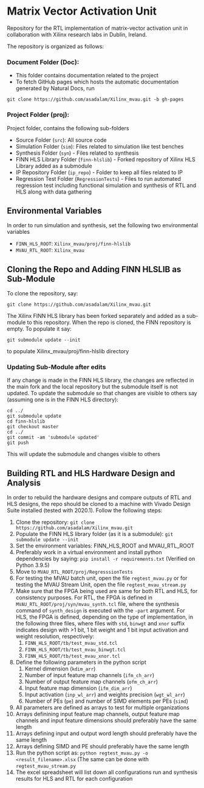 # Matrix Vector Activation Unit 

Repository for the RTL implementation of matrix-vector activation unit in collaboration with Xilinx research labs in Dublin, Ireland.

The repository is organized as follows:
### Document Folder (Doc):
  - This folder contains documentation related to the project
  - To fetch GitHub pages which hosts the automatic documentation generated by Natural Docs, run
  ```
  git clone https://github.com/asadalam/Xilinx_mvau.git -b gh-pages
  ```
### Project Folder (proj):
Project folder, contains the following sub-folders
  - Source Folder (`src`): All source code
  - Simulation Folder (`sim`): Files related to simulation like test benches
  - Synthesis Folder (`syn`) - Files related to synthesis
  - FINN HLS Library Folder (`finn-hlslib`) - Forked repository of Xilinx HLS Library added as a submodule
  - IP Repository Folder (`ip_repo`) - Folder to keep all files related to IP
  - Regression Test Folder (`RegressionTests`) - Files to run automated regression test including functional simulation and synthesis of RTL and HLS along with data gathering

## Environmental Variables
In order to run simulation and synthesis, set the following two environmental variables
  - `FINN_HLS_ROOT`: `Xilinx_mvau/proj/finn-hlslib`
  - `MVAU_RTL_ROOT`: `Xilinx_mvau`

## Cloning the Repo and Adding FINN HLSLIB as Sub-Module
To clone the repository, say:
```
git clone https://github.com/asadalam/Xilinx_mvau.git
```

The Xilinx FINN HLS library has been forked separately and added as a sub-module to this repository. When the repo is cloned, the FINN repository is empty. To populate it say:
```
git submodule update --init
```
to populate Xilinx_mvau/proj/finn-hlslib directory

### Updating Sub-Module after edits
If any change is made in the FINN HLS library, the changes are reflected in the main fork and the local repository but the submodule itself is not updated. To update the submodule so that changes are visible to others say (assuming one is in the FINN HLS directory):
```
cd ../
git submodule update
cd finn-hlslib
git checkout master
cd ../
git commit -am 'submodule updated'
git push
```
This will update the submodule and changes visible to others

## Building RTL and HLS Hardware Design and Analysis
In order to rebuild the hardware designs and compare outputs of RTL and HLS designs, the repo should be cloned to a machine with Vivado Design Suite installed (tested with 2020.1). Follow the following steps:
1. Clone the repository: `git clone https://github.com/asadalam/Xilinx_mvau.git`
2. Populate the FINN HLS library folder (as it is a submodule): `git submodule update --init`
3. Set the environment variables: FINN_HLS_ROOT and MVAU_RTL_ROOT
4. Preferably work in a virtual environment and install python dependencies by saying: `pip install -r requirements.txt` (Verified on Python 3.9.5)
5. Move to `MVAU_RTL_ROOT/proj/RegresssionTests`
6. For testing the MVAU batch unit, open the file `regtest_mvau.py` or for testing the MVAU Stream Unit, open the file `regtest_mvau_stream.py`
7. Make sure that the FPGA being used are same for both RTL and HLS, for consistency purposes. For RTL, the FPGA is defined in `MVAU_RTL_ROOT/proj/syn/mvau_synth.tcl` file, where the synthesis command of `synth_design` is executed with the `-part` argument. For HLS, the FPGA is defined, depending on the type of implementation, in the following three files, where files with `std`, `binwgt` and `xnor` suffix indicates design with >1 bit, 1 bit weight and 1 bit input activation and weight resolution, respectively:
   1. `FINN_HLS_ROOT/tb/test_mvau_std.tcl`
   2. `FINN_HLS_ROOT/tb/test_mvau_binwgt.tcl`
   3. `FINN_HLS_ROOT/tb/test_mvau_xnor.tcl`
9. Define the following parameters in the python script
   1. Kernel dimension (`kdim_arr`)
   2. Number of input feature map channels (`ifm_ch_arr`)
   3. Number of output feature map channels (`ofm_ch_arr`)
   4. Input feature map dimension (`ifm_dim_arr`)
   5. Input activation (`inp_wl_arr`) and weights precision (`wgt_wl_arr`)
   6. Number of PEs (`pe`) and number of SIMD elements per PEs (`simd`)
 7. All parameters are defined as arrays to test for multiple organizations
 8. Arrays definining input feature map channels, output feature map channels and input feature dimensions should preferably have the same length
 9. Arrays defining input and output word length should preferably have the same length
 10. Arrays defining SIMD and PE should preferably have the same length
 11. Run the python script as: `python regtest_mvau.py -o <result_filename>.xlsx` (The same can be done with `regtest_mvau_stream.py`
 12. The excel spreadsheet will list down all configurations run and synthesis results for HLS and RTL for each configuration
